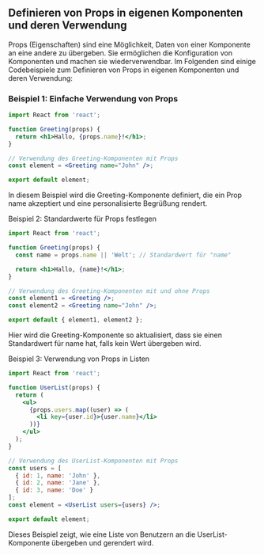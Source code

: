 ## Definieren von Props in eigenen Komponenten und deren Verwendung

Props (Eigenschaften) sind eine Möglichkeit, Daten von einer Komponente an eine andere zu übergeben. Sie ermöglichen die Konfiguration von Komponenten und machen sie wiederverwendbar. Im Folgenden sind einige Codebeispiele zum Definieren von Props in eigenen Komponenten und deren Verwendung:

### Beispiel 1: Einfache Verwendung von Props

```jsx
import React from 'react';

function Greeting(props) {
  return <h1>Hallo, {props.name}!</h1>;
}

// Verwendung des Greeting-Komponenten mit Props
const element = <Greeting name="John" />;

export default element;
```

In diesem Beispiel wird die Greeting-Komponente definiert, die ein Prop name akzeptiert und eine personalisierte Begrüßung rendert.

Beispiel 2: Standardwerte für Props festlegen

```jsx
import React from 'react';

function Greeting(props) {
  const name = props.name || 'Welt'; // Standardwert für "name"

  return <h1>Hallo, {name}!</h1>;
}

// Verwendung des Greeting-Komponenten mit und ohne Props
const element1 = <Greeting />;
const element2 = <Greeting name="John" />;

export default { element1, element2 };
```

Hier wird die Greeting-Komponente so aktualisiert, dass sie einen Standardwert für name hat, falls kein Wert übergeben wird.

Beispiel 3: Verwendung von Props in Listen

```jsx
import React from 'react';

function UserList(props) {
  return (
    <ul>
      {props.users.map((user) => (
        <li key={user.id}>{user.name}</li>
      ))}
    </ul>
  );
}

// Verwendung des UserList-Komponenten mit Props
const users = [
  { id: 1, name: 'John' },
  { id: 2, name: 'Jane' },
  { id: 3, name: 'Doe' }
];
const element = <UserList users={users} />;

export default element;
```

Dieses Beispiel zeigt, wie eine Liste von Benutzern an die UserList-Komponente übergeben und gerendert wird.